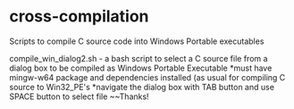 # cross-compilation
Scripts to compile C source code into Windows Portable executables

compile_win_dialog2.sh - a bash script to select a C source file from a dialog box to be compiled as Windows Portable Executable
*must have mingw-w64 package and dependencies installed (as usual for compiling C source to Win32_PE's
*navigate the dialog box with TAB button and use SPACE button to select file
~~Thanks! 
